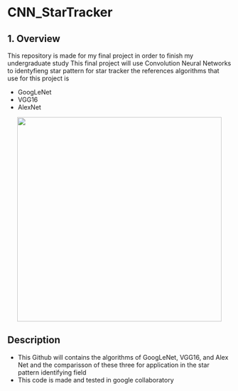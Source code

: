 # CNN_StarTracker
## 1. Overview
This repository is made for my final project in order to finish my undergraduate study
This final project will use Convolution Neural Networks to identyfieng star pattern for star tracker
the references algorithms that use for this project is <br/>

- GoogLeNet <br/>
- VGG16 <br/>
- AlexNet <br/>

<p align="center">
  <img src="https://miro.medium.com/max/1200/0*WHIdwYd0rz7t1jRM.png" width="460"/>
</p>

## Description
- This Github will contains the algorithms of GoogLeNet, VGG16, and Alex Net and the comparisson of these three for application in the star pattern identifying field
- This code is made and tested in google collaboratory   

## 
 
